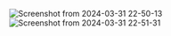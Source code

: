 ![Screenshot from 2024-03-31 22-50-13](https://github.com/nonyx777/Cloth-Simulation/assets/58176285/e795bb46-f0c4-4255-88a5-0fe7e8d5134a)
![Screenshot from 2024-03-31 22-51-31](https://github.com/nonyx777/Cloth-Simulation/assets/58176285/1809a532-c714-44f1-b6d5-86a7bf5f847a)
